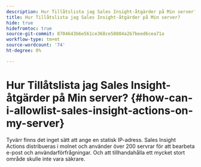 ```yaml
---
description: Hur Tillåtslista jag Sales Insight-åtgärder på Min server? - Marketo Docs - produktdokumentation
title: Hur Tillåtslista jag Sales Insight-åtgärder på Min server?
hide: true
hidefromtoc: true
source-git-commit: 8704643b6e561ce368ce50804a2b7beed6cea71a
workflow-type: tm+mt
source-wordcount: '74'
ht-degree: 0%

---
```


# Hur Tillåtslista jag Sales Insight-åtgärder på Min server? {#how-can-i-allowlist-sales-insight-actions-on-my-server}

Tyvärr finns det inget sätt att ange en statisk IP-adress. Sales Insight Actions distribueras i molnet och använder över 200 servrar för att bearbeta e-post och användarförfrågningar. Och att tillhandahålla ett mycket stort område skulle inte vara säkrare.
